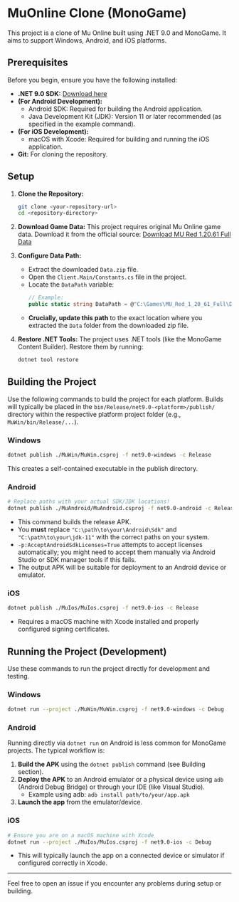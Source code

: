 # MuOnline Clone (MonoGame)

This project is a clone of Mu Online built using .NET 9.0 and MonoGame. It aims to support Windows, Android, and iOS platforms.

## Prerequisites

Before you begin, ensure you have the following installed:

*   **.NET 9.0 SDK:** [Download here](https://dotnet.microsoft.com/en-us/download/dotnet/9.0)
*   **(For Android Development):**
    *   Android SDK: Required for building the Android application.
    *   Java Development Kit (JDK): Version 11 or later recommended (as specified in the example command).
*   **(For iOS Development):**
    *   macOS with Xcode: Required for building and running the iOS application.
*   **Git:** For cloning the repository.

## Setup

1.  **Clone the Repository:**
    ```bash
    git clone <your-repository-url>
    cd <repository-directory>
    ```

2.  **Download Game Data:**
    This project requires original Mu Online game data. Download it from the official source:
    [Download MU Red 1.20.61 Full Data](https://full-wkr.mu.webzen.co.kr/muweb/full/MU_Red_1_20_61_Full.zip)

3.  **Configure Data Path:**
    *   Extract the downloaded `Data.zip` file.
    *   Open the `Client.Main/Constants.cs` file in the project.
    *   Locate the `DataPath` variable:
        ```csharp
        // Example:
        public static string DataPath = @"C:\Games\MU_Red_1_20_61_Full\Data";
        ```
    *   **Crucially, update this path** to the exact location where you extracted the `Data` folder from the downloaded zip file.

4.  **Restore .NET Tools:**
    The project uses .NET tools (like the MonoGame Content Builder). Restore them by running:
    ```bash
    dotnet tool restore
    ```

## Building the Project

Use the following commands to build the project for each platform. Builds will typically be placed in the `bin/Release/net9.0-<platform>/publish/` directory within the respective platform project folder (e.g., `MuWin/bin/Release/...`).

### Windows

```bash
dotnet publish ./MuWin/MuWin.csproj -f net9.0-windows -c Release
```
This creates a self-contained executable in the publish directory.

### Android

```bash
# Replace paths with your actual SDK/JDK locations!
dotnet publish ./MuAndroid/MuAndroid.csproj -f net9.0-android -c Release -p:AndroidSdkDirectory="C:\path\to\your\Android\Sdk" -p:JavaSdkDirectory="C:\path\to\your\jdk-11" -p:AcceptAndroidSdkLicenses=True
```
*   This command builds the release APK.
*   You **must** replace `"C:\path\to\your\Android\Sdk"` and `"C:\path\to\your\jdk-11"` with the correct paths on your system.
*   `-p:AcceptAndroidSdkLicenses=True` attempts to accept licenses automatically; you might need to accept them manually via Android Studio or SDK manager tools if this fails.
*   The output APK will be suitable for deployment to an Android device or emulator.

### iOS

```bash
dotnet publish ./MuIos/MuIos.csproj -f net9.0-ios -c Release
```
*   Requires a macOS machine with Xcode installed and properly configured signing certificates.

## Running the Project (Development)

Use these commands to run the project directly for development and testing.

### Windows

```bash
dotnet run --project ./MuWin/MuWin.csproj -f net9.0-windows -c Debug
```

### Android

Running directly via `dotnet run` on Android is less common for MonoGame projects. The typical workflow is:
1.  **Build the APK** using the `dotnet publish` command (see Building section).
2.  **Deploy the APK** to an Android emulator or a physical device using `adb` (Android Debug Bridge) or through your IDE (like Visual Studio).
    *   Example using adb: `adb install path/to/your/app.apk`
3.  **Launch the app** from the emulator/device.

### iOS

```bash
# Ensure you are on a macOS machine with Xcode
dotnet run --project ./MuIos/MuIos.csproj -f net9.0-ios -c Debug
```
*   This will typically launch the app on a connected device or simulator if configured correctly in Xcode.


---

Feel free to open an issue if you encounter any problems during setup or building.